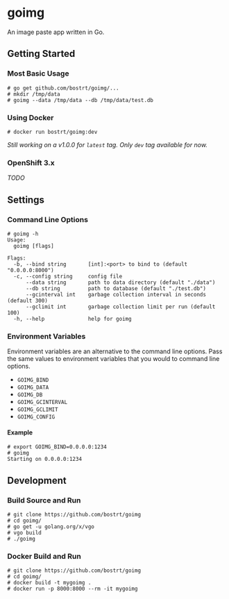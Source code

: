 # goimg

An image paste app written in Go.

## Getting Started

### Most Basic Usage

```shell
# go get github.com/bostrt/goimg/...
# mkdir /tmp/data
# goimg --data /tmp/data --db /tmp/data/test.db
```

### Using Docker

```shell
# docker run bostrt/goimg:dev
```

*Still working on a v1.0.0 for `latest` tag. Only `dev` tag available for now.*

### OpenShift 3.x

*TODO*

## Settings

### Command Line Options

```shell
# goimg -h
Usage:
  goimg [flags]

Flags:
  -b, --bind string       [int]:<port> to bind to (default "0.0.0.0:8000")
  -c, --config string     config file
      --data string       path to data directory (default "./data")
      --db string         path to database (default "./test.db")
      --gcinterval int    garbage collection interval in seconds (default 300)
      --gclimit int       garbage collection limit per run (default 100)
  -h, --help              help for goimg
```

### Environment Variables

Environment variables are an alternative to the command line options. Pass the same values to environment variables that you would to command line options.

- `GOIMG_BIND`
- `GOIMG_DATA`
- `GOIMG_DB`
- `GOIMG_GCINTERVAL`
- `GOIMG_GCLIMIT`
- `GOIMG_CONFIG`

#### Example

```shell
# export GOIMG_BIND=0.0.0.0:1234
# goimg
Starting on 0.0.0.0:1234
```

## Development

### Build Source and Run

```shell
# git clone https://github.com/bostrt/goimg
# cd goimg/
# go get -u golang.org/x/vgo
# vgo build
# ./goimg
```

### Docker Build and Run

```shell
# git clone https://github.com/bostrt/goimg
# cd goimg/
# docker build -t mygoimg .
# docker run -p 8000:8000 --rm -it mygoimg
```
